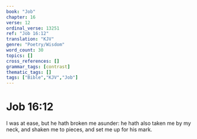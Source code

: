 ```yaml
---
book: "Job"
chapter: 16
verse: 12
ordinal_verse: 13251
ref: "Job 16:12"
translation: "KJV"
genre: "Poetry/Wisdom"
word_count: 30
topics: []
cross_references: []
grammar_tags: [contrast]
thematic_tags: []
tags: ["Bible","KJV","Job"]
---
```


# Job 16:12

I was at ease, but he hath broken me asunder: he hath also taken me by my neck, and shaken me to pieces, and set me up for his mark.
